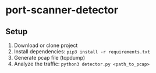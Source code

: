 # port-scanner-detector
## Setup
1. Download or clone project
2. Install dependencies: ```pip3 install -r requirements.txt```
3. Generate pcap file (tcpdump)
4. Analyze the traffic: ```python3 detector.py <path_to_pcap>```
